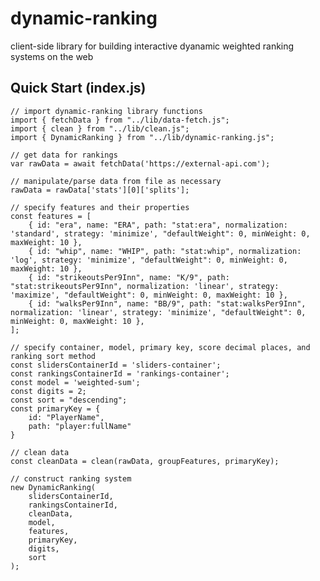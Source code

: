 # dynamic-ranking

client-side library for building interactive dyanamic weighted ranking systems on the web

## Quick Start (index.js)
    // import dynamic-ranking library functions
    import { fetchData } from "../lib/data-fetch.js";
    import { clean } from "../lib/clean.js";
    import { DynamicRanking } from "../lib/dynamic-ranking.js";

    // get data for rankings
    var rawData = await fetchData('https://external-api.com');

    // manipulate/parse data from file as necessary
    rawData = rawData['stats'][0]['splits'];

    // specify features and their properties
    const features = [
        { id: "era", name: "ERA", path: "stat:era", normalization: 'standard', strategy: 'minimize', "defaultWeight": 0, minWeight: 0, maxWeight: 10 },
        { id: "whip", name: "WHIP", path: "stat:whip", normalization: 'log', strategy: 'minimize', "defaultWeight": 0, minWeight: 0, maxWeight: 10 },
        { id: "strikeoutsPer9Inn", name: "K/9", path: "stat:strikeoutsPer9Inn", normalization: 'linear', strategy: 'maximize', "defaultWeight": 0, minWeight: 0, maxWeight: 10 },
        { id: "walksPer9Inn", name: "BB/9", path: "stat:walksPer9Inn", normalization: 'linear', strategy: 'minimize', "defaultWeight": 0, minWeight: 0, maxWeight: 10 },    
    ];

    // specify container, model, primary key, score decimal places, and ranking sort method
    const slidersContainerId = 'sliders-container';
    const rankingsContainerId = 'rankings-container';
    const model = 'weighted-sum';
    const digits = 2;
    const sort = "descending";
    const primaryKey = {
        id: "PlayerName",
        path: "player:fullName"
    }

    // clean data
    const cleanData = clean(rawData, groupFeatures, primaryKey);

    // construct ranking system
    new DynamicRanking(
        slidersContainerId,
        rankingsContainerId,
        cleanData,
        model,
        features,
        primaryKey,
        digits,
        sort
    );
